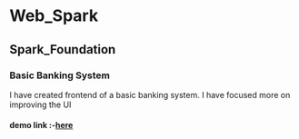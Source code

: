 # Web_Spark

## Spark_Foundation


### Basic Banking System


I have created frontend of a basic banking system.
I have focused more on improving the UI

#### demo link :-[here](https://basic-bank.netlify.app/)

